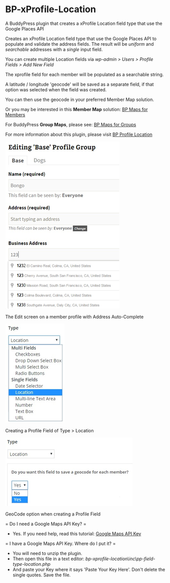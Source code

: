 # BP-xProfile-Location
A BuddyPress plugin that creates a xProfile Location field type that use the Google Places API


Creates an xProfile Location field type that use the Google Places API to populate and validate the address fields.
The result will be *uniform* and *searchable* addresses with a *single* input field.

You can create multiple Location fields via *wp-admin > Users > Profile Fields > Add New Field*

The xprofile field for each member will be populated as a searchable string.

A latitude / longitude 'geocode' will be saved as a separate field, if that option was selected when the field was created.

You can then use the geocode in your preferred Member Map solution.

Or you may be interested in this **Member Map** solution: [BP Maps for Members](http://www.philopress.com/bp-maps-for-members "BP Maps for Members")

For BuddyPress **Group Maps**, please see: [BP Maps for Groups](http://www.philopress.com/bp-maps-for-groups "BP Maps for Groups")


For more information about this plugin, please visit [BP Profile Location](http://www.philopress.com/products/bp-profile-location/ "BP Profile Location")


![alt text](screenshots/screenshot-1.jpg "The Edit screen on a member profile with Address Auto-Complete")

The Edit screen on a member profile with Address Auto-Complete


![alt text](screenshots/screenshot-2.jpg "Creating a Profile Field of Type > Location")

Creating a Profile Field of Type > Location



![alt text](screenshots/screenshot-3.jpg "GeoCode option when creating a Profile Field")

GeoCode option when creating a Profile Field


= Do I need a Google Maps API Key? =
* Yes. If you need help, read this tutorial: [Google Maps API Key](http://www.philopress.com/google-maps-api-key/ "Google Maps API Key")

= I have a Google Maps API Key. Where do I put it? =
* You will need to unzip the plugin. 
* Then open this file in a text editor: <em>bp-xprofile-location\inc\pp-field-type-location.php</em>
* And paste your Key where it says 'Paste Your Key Here'. Don't delete the single quotes. Save the file. 


